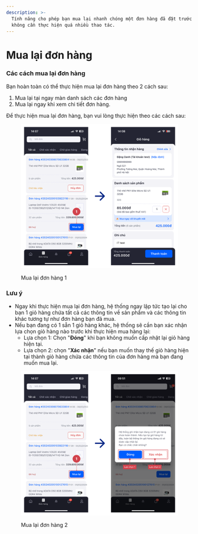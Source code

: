 ```yaml
---
description: >-
  Tính năng cho phép bạn mua lại nhanh chóng một đơn hàng đã đặt trước đó mà
  không cần thực hiện quá nhiều thao tác.
---
```


# Mua lại đơn hàng

### Các cách mua lại đơn hàng

Bạn hoàn toàn có thể thực hiện mua lại đơn hàng theo 2 cách sau:

1. Mua lại tại ngay màn danh sách các đơn hàng&#x20;
2. Mua lại ngay khi xem chi tiết đơn hàng.

Để thực hiện mua lại đơn hàng, bạn vui lòng thực hiện theo các cách sau:

<figure><img src="../.gitbook/assets/image (34).png" alt=""><figcaption><p>Mua lại đơn hàng 1</p></figcaption></figure>

### Lưu ý

* Ngay khi thực hiện mua lại đơn hàng, hệ thống ngay lập tức tạo lại cho bạn 1 giỏ hàng chứa tất cả các thông tin về sản phẩm và các thông tin khác tương tự như đơn hàng bạn đã mua.
* Nếu bạn đang có 1 sẵn 1 giỏ hàng khác, hệ thống sẽ cần bạn xác nhận lựa chọn giỏ hàng nào trước khi thực hiện mua hàng lại:
  * Lựa chọn 1: Chọn "**Đóng**" khi bạn không muốn cấp nhật lại giỏ hàng hiện tại.
  * Lựa chọn 2: chọn "**Xác nhận**" nếu bạn muốn thay thế giỏ hàng hiện tại thành giỏ hàng chứa các thông tin của đơn hàng mà bạn đang muốn mua lại.

<figure><img src="../.gitbook/assets/image.png" alt=""><figcaption><p>Mua lại đơn hàng 2</p></figcaption></figure>
